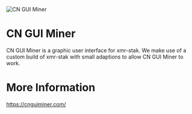 ![CN GUI Miner](https://cnguiminer.com/img/miner.png)

# CN GUI Miner
CN GUI Miner is a graphic user interface for xmr-stak. We make use of a custom build of xmr-stak with small adaptions to allow CN GUI Miner to work.

# More Information
https://cnguiminer.com/
